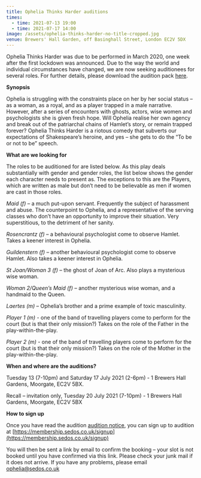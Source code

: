 ```yaml
---
title: Ophelia Thinks Harder auditions
times:
  - time: 2021-07-13 19:00
  - time: 2021-07-17 14:00
image: /assets/ophelia-thinks-harder-no-title-cropped.jpg
venue: Brewers' Hall Garden, off Basinghall Street, London EC2V 5DX
---
```

Ophelia Thinks Harder was due to be performed in March 2020, one week after the first lockdown was announced. Due to the way the world and individual circumstances have changed, we are now seeking auditionees for several roles. For further details, please download the audition pack [here](https://sedos.co.uk/assets/ophelia-2021-audition-pack.pdf).

**Synopsis**

Ophelia is struggling with the constraints place on her by her social status – as a woman, as a royal, and as a player trapped in a male narrative. However, after a series of encounters with ghosts, actors, wise women and psychologists she is given fresh hope. Will Ophelia realise her own agency and break out of the patriarchal chains of Hamlet’s story, or remain trapped forever? Ophelia Thinks Harder is a riotous comedy that subverts our expectations of Shakespeare’s heroine, and yes – she gets to do the “To be or not to be” speech.

**What are we looking for**

The roles to be auditioned for are listed below. As this play deals substantially with gender and gender roles, the list below shows the gender each character needs to present as. The exceptions to this are the Players, which are written as male but don’t need to be believable as men if women are cast in those roles.

*Maid (f)* – a much put-upon servant. Frequently the subject of harassment and abuse. The counterpoint to Ophelia, and a representative of the serving classes who don’t have an opportunity to improve their situation. Very superstitious, to the detriment of her sanity.

*Rosencrantz (f)* – a behavioural psychologist come to observe Hamlet. Takes a keener interest in Ophelia.

*Guildenstern (f)* – another behavioural psychologist come to observe Hamlet. Also takes a keener interest in Ophelia.

*St Joan/Woman 3 (f)* – the ghost of Joan of Arc. Also plays a mysterious wise woman.

*Woman 2/Queen’s Maid (f)* – another mysterious wise woman, and a handmaid to the Queen.

*Laertes (m)* – Ophelia’s brother and a prime example of toxic masculinity.

*Player 1 (m)* - one of the band of travelling players come to perform for the court (but is that their only mission?) Takes on the role of the Father in the play-within-the-play.

*Player 2 (m)* - one of the band of travelling players come to perform for the court (but is that their only mission?) Takes on the role of the Mother in the play-within-the-play.

**When and where are the auditions?**

Tuesday 13 (7-10pm) and Saturday 17 July 2021 (2-6pm) - 1 Brewers Hall Gardens, Moorgate, EC2V 5BX.

Recall – invitation only, Tuesday 20 July 2021 (7-10pm) - 1 Brewers Hall Gardens, Moorgate, EC2V 5BX

**How to sign up**

Once you have read the audition [audition notice](https://sedos.co.uk/assets/ophelia-2021-audition-pack.pdf), you can sign up to audition at [https://membership.sedos.​co.uk/signup](https://membership.sedos.co.uk/signup)

You will then be sent a link by email to confirm the booking – your slot is not booked until you have confirmed via this link. Please check your junk mail if it does not arrive. If you have any problems, please email [ophelia@sedos.co.uk](mailto:ophelia@sedos.co.uk)
